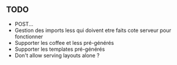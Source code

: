 ## TODO

 + POST...
 + Gestion des imports less qui doivent etre faits cote serveur pour fonctionner
 + Supporter les coffee et less pré-générés
 + Supporter les templates pré-générés
 + Don't allow serving layouts alone ?
